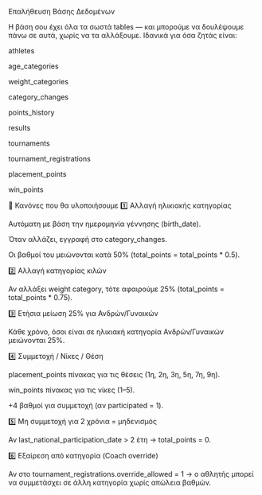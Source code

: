 Επαλήθευση Βάσης Δεδομένων

Η βάση σου έχει όλα τα σωστά tables — και μπορούμε να δουλέψουμε πάνω σε αυτά, χωρίς να τα αλλάξουμε.
Ιδανικά για όσα ζητάς είναι:

athletes

age_categories

weight_categories

category_changes

points_history

results

tournaments

tournament_registrations

placement_points

win_points

🧮 Κανόνες που θα υλοποιήσουμε
1️⃣ Αλλαγή ηλικιακής κατηγορίας

Αυτόματη με βάση την ημερομηνία γέννησης (birth_date).

Όταν αλλάζει, εγγραφή στο category_changes.

Οι βαθμοί του μειώνονται κατά 50% (total_points = total_points * 0.5).

2️⃣ Αλλαγή κατηγορίας κιλών

Αν αλλάξει weight category, τότε αφαιρούμε 25% (total_points = total_points * 0.75).

3️⃣ Ετήσια μείωση 25% για Ανδρών/Γυναικών

Κάθε χρόνο, όσοι είναι σε ηλικιακή κατηγορία Ανδρών/Γυναικών μειώνονται 25%.

4️⃣ Συμμετοχή / Νίκες / Θέση

placement_points πίνακας για τις θέσεις (1η, 2η, 3η, 5η, 7η, 9η).

win_points πίνακας για τις νίκες (1–5).

+4 βαθμοί για συμμετοχή (αν participated = 1).

5️⃣ Μη συμμετοχή για 2 χρόνια = μηδενισμός

Αν last_national_participation_date > 2 έτη → total_points = 0.

6️⃣ Εξαίρεση από κατηγορία (Coach override)

Αν στο tournament_registrations.override_allowed = 1 →
ο αθλητής μπορεί να συμμετάσχει σε άλλη κατηγορία χωρίς απώλεια βαθμών.